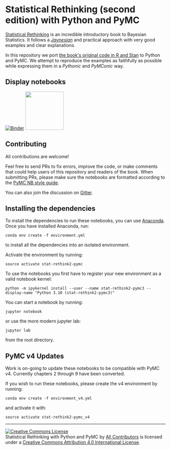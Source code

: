 # Statistical Rethinking (second edition) with Python and PyMC

[Statistical Rethinking](http://xcelab.net/rm/statistical-rethinking/) is an incredible introductory book to Bayesian Statistics. It follows a [_Jaynesian_](https://en.wikipedia.org/wiki/Edwin_Thompson_Jaynes) and practical approach with very good examples and clear explanations.

In this repository we port [the book's original code in R and Stan](https://github.com/rmcelreath/rethinking) to Python and PyMC. We attempt to reproduce the examples as faithfully as possible while expressing them in a _Pythonic_ and _PyMConic_ way.

## Display notebooks
[![Binder](https://mybinder.org/badge.svg)](https://mybinder.org/v2/gh/pymc-devs/resources/main?filepath=Rethinking_2)
[<img src="http://nbviewer.jupyter.org/static/img/nav_logo.svg" width=120>](http://nbviewer.jupyter.org/github/pymc-devs/resources/blob/main/Rethinking_2)


## Contributing

All contributions are welcome!

Feel free to send PRs to fix errors, improve the code, or make comments that could help users of this repository and readers of the book. When submitting PRs, please make sure the notebooks are formatted according to the [PyMC NB style guide](https://github.com/pymc-devs/pymc/wiki/PyMC's-Jupyter-Notebook-Style).

You can also join the discussion on [Gitter](https://gitter.im/Statistical-Rethinking-with-Python-and-PyMC/Lobby).

## Installing the dependencies

To install the dependencies to run these notebooks, you can use [Anaconda](https://www.anaconda.com/products/individual#Downloads). Once you have installed Anaconda, run:

    conda env create -f environment.yml

to install all the dependencies into an isolated environment. 

Activate the environment by running:

    source activate stat-rethink2-pymc

To use the notebooks you first have to register your new environment as a valid notebook kernel:

    python -m ipykernel install --user --name stat-rethink2-pymc3 --display-name "Python 3.10 (stat-rethink2-pymc3)"

You can start a notebook by running:
    
    jupyter notebook

or use the more modern jupyter lab:
    
    jupyter lab
    
from the root directory.

## PyMC v4 Updates

Work is on-going to update these notebooks to be compatible with PyMC v4. Currently chapters 2 through 9 have been converted.

If you wish to run these notebooks, please create the v4 environment by running:

    conda env create -f environment_v4.yml

and activate it with:

    source activate stat-rethink2-pymc_v4
    
---

<a rel="license" href="http://creativecommons.org/licenses/by/4.0/"><img alt="Creative Commons License" style="border-width:0" src="https://i.creativecommons.org/l/by/4.0/88x31.png" /></a><br /><span>Statistical Rethinking with Python and PyMC</span> by <a xmlns:cc="http://creativecommons.org/ns#" href="https://github.com/aloctavodia/Statistical-Rethinking-with-Python-and-PyMC/graphs/contributors" property="cc:attributionName" rel="cc:attributionURL">All Contributors</a> is licensed under a <a rel="license" href="http://creativecommons.org/licenses/by/4.0/">Creative Commons Attribution 4.0 International License</a>.
